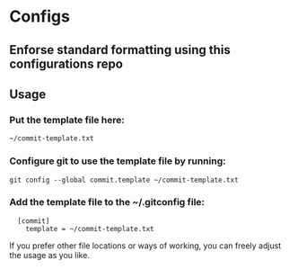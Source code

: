 # Configs
Enforse standard formatting using this configurations repo
---

## Usage

### Put the template file here:

```
~/commit-template.txt
```

### Configure git to use the template file by running:
```
git config --global commit.template ~/commit-template.txt
```

### Add the template file to the ~/.gitconfig file:
```
  [commit]
    template = ~/commit-template.txt
```

If you prefer other file locations or ways of working,
you can freely adjust the usage as you like.
